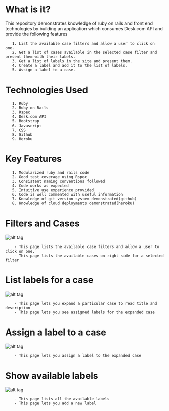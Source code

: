 # What is it?

This repository demonstrates knowledge of ruby on rails and front end technologies by building an application which consumes Desk.com API and
provide the following features

       1. List the available case filters and allow a user to click on one.
       2. Get a list of cases available in the selected case filter and present them with their labels.
       3. Get a list of labels in the site and present them.
       4. Create a label and add it to the list of labels.
       5. Assign a label to a case.

# Technologies Used

       1. Ruby
       2. Ruby on Rails
       3. Rspec
       4. Desk.com API
       5. Bootstrap
       6. Javascript
       7. CSS
       8. Github
       9. Heroku


# Key Features

       1. Modularized ruby and rails code
       2. Good test coverage using Rspec
       3. Consistent naming conventions followed
       4. Code works as expected
       5. Intuitive use experience provided
       6. Code is well commented with useful information
       7. Knowledge of git version system demonstrated(github)
       8. Knowledge of cloud deployments demonstrated(heroku)


# Filters and Cases

![alt tag](http://postimg.org/image/95w1dynef/)

        - This page lists the available case filters and allow a user to click on one.
        - This page lists the available cases on right side for a selected filter

# List labels for a case

![alt tag](http://postimg.org/image/ktq38icjb/)

        - This page lets you expand a particular case to read title and description
        - This page lets you see assigned labels for the expanded case

# Assign a label to a case

![alt tag](http://postimg.org/image/iey7o2waf/)

        - This page lets you assign a label to the expanded case


# Show available labels

![alt tag](http://postimg.org/image/aidqfuktz/)

        - This page lists all the available labels
        - This page lets you add a new label




